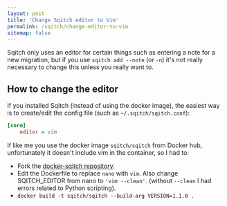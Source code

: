 ```yaml
---
layout: post
title: 'Change Sqitch editor to Vim'
permalink: /sqitch/change-editor-to-vim
sitemap: false
---
```

Sqitch only uses an editor for certain things such as entering a note for
a new migration, but if you use `sqitch add --note` (or `-n`)
it's not really necessary to change this unless you really want to.

## How to change the editor

If you installed Sqitch (instead of using the docker image), the easiest way is
to create/edit the config file (such as `~/.sqitch/sqitch.conf`):
```ini
[core]
    editor = vim
```

If like me you use the docker image `sqitch/sqitch` from Docker hub,
unfortunately it doesn't include vim in the container, so I had to:

- Fork the [docker-sqitch repository](https://github.com/sqitchers/docker-sqitch).
- Edit the Dockerfile to replace `nano` with `vim`. Also change SQITCH_EDITOR
  from nano to `'vim --clean'`. (without `--clean` I had errors related to
  Python scripting).
- `docker build -t sqitch/sqitch --build-arg VERSION=1.1.0 .`
